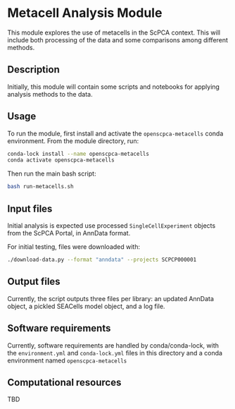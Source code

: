 # Metacell Analysis Module

This module explores the use of metacells in the ScPCA context.
This will include both processing of the data and some comparisons among different methods.

## Description

Initially, this module will contain some scripts and notebooks for applying analysis methods to the data.

## Usage

To run the module, first install and activate the `openscpca-metacells` conda environment.
From the module directory, run:

```sh
conda-lock install --name openscpca-metacells
conda activate openscpca-metacells
```

Then run the main bash script:

```sh
bash run-metacells.sh
```


## Input files

Initial analysis is expected use processed `SingleCellExperiment` objects from the ScPCA Portal, in AnnData format.

For initial testing, files were downloaded with:

```sh
./download-data.py --format "anndata" --projects SCPCP000001
```

## Output files

Currently, the script outputs three files per library: an updated AnnData object, a pickled SEACells model object, and a log file.

## Software requirements

Currently, software requirements are handled by conda/conda-lock, with the `environment.yml` and `conda-lock.yml` files in this directory and a conda environment named `openscpca-metacells`

## Computational resources

TBD
